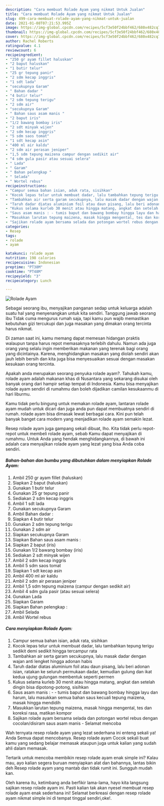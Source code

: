 ```yaml
---
description: "Cara membuat Rolade Ayam yang nikmat Untuk Jualan"
title: "Cara membuat Rolade Ayam yang nikmat Untuk Jualan"
slug: 499-cara-membuat-rolade-ayam-yang-nikmat-untuk-jualan
date: 2021-01-08T07:21:53.995Z
image: https://img-global.cpcdn.com/recipes/5cf3e50f24bbf462/680x482cq70/rolade-ayam-foto-resep-utama.jpg
thumbnail: https://img-global.cpcdn.com/recipes/5cf3e50f24bbf462/680x482cq70/rolade-ayam-foto-resep-utama.jpg
cover: https://img-global.cpcdn.com/recipes/5cf3e50f24bbf462/680x482cq70/rolade-ayam-foto-resep-utama.jpg
author: Rachel Roberts
ratingvalue: 4.1
reviewcount: 6
recipeingredient:
- "250 gr ayam fillet haluskan"
- "2 baput haluskan"
- "1 butir telur"
- "25 gr tepung panir"
- "2 sdm kecap inggris"
- "1 sdt lada"
- "secukupnya Garam"
- " Bahan dadar "
- "4 butir telur"
- "2 sdm tepung terigu"
- "2 sdm air"
- "secukupnya Garam"
- " Bahan saus asam manis "
- "2 baput iris"
- "1/2 bawang bombay iris"
- "2 sdt minyak wijen"
- "2 sdm kecap inggris"
- "5 sdm saos tomat"
- "1 sdt kecap asin"
- "400 ml air kaldu"
- "2 sdm air perasan jeniper"
- "1,5 sdm tepung maizena campur dengan sedikit air"
- "4 sdm gula pasir atau sesuai selera"
- " Lada"
- " Garam"
- " Bahan pelengkap "
- " Selada"
- " Wortel rebus"
recipeinstructions:
- "Campur semua bahan isian, aduk rata, sisihkan"
- "Kocok lepas telur untuk membuat dadar, lalu tambahkan tepung terigu sedikit demi sedikit hingga tercampur rata"
- "Tambahkan air serta garam secukupnya, lalu masak dadar dengan wajan anti lengket hingga adonan habis"
- "Taruh dadar diatas aluminium foil atau daun pisang, lalu beri adonan isian, ratakan ke seluruh permukaan dadar, kemudian gulung dan ikat kedua ujung gulungan membentuk seperti permen"
- "Kukus selama kurleb 30 menit atau hingga matang, angkat dan setelah dingin bisa dipotong-potong, sisihkan"
- "Saus asam manis : - tumis baput dan bawang bombay hingga layu dan harum, lalu masukkan semua bahan saus kecuali tepung maizena, masak hingga mendidih"
- "Masukkan larutan tepung maizena, masak hingga mengental, tes dan koreksi rasa, matikan kompor"
- "Sajikan rolade ayam bersama selada dan potongan wortel rebus dengan cocolan/disiram saus asam manis Selamat mencoba"
categories:
- Resep
tags:
- rolade
- ayam

katakunci: rolade ayam 
nutrition: 198 calories
recipecuisine: Indonesian
preptime: "PT38M"
cooktime: "PT48M"
recipeyield: "3"
recipecategory: Lunch

---
```



![Rolade Ayam](https://img-global.cpcdn.com/recipes/5cf3e50f24bbf462/680x482cq70/rolade-ayam-foto-resep-utama.jpg)

Sebagai seorang ibu, menyajikan panganan sedap untuk keluarga adalah suatu hal yang menyenangkan untuk kita sendiri. Tanggung jawab seorang ibu Tidak cuma mengurus rumah saja, tapi kamu pun wajib memastikan kebutuhan gizi tercukupi dan juga masakan yang dimakan orang tercinta harus nikmat.

Di zaman  saat ini, kamu memang dapat memesan hidangan praktis walaupun tanpa harus repot memasaknya terlebih dahulu. Namun ada juga orang yang selalu ingin memberikan makanan yang terenak bagi orang yang dicintainya. Karena, menghidangkan masakan yang diolah sendiri akan jauh lebih bersih dan kita juga bisa menyesuaikan sesuai dengan masakan kesukaan orang tercinta. 



Apakah anda merupakan seorang penyuka rolade ayam?. Tahukah kamu, rolade ayam adalah makanan khas di Nusantara yang sekarang disukai oleh banyak orang dari hampir setiap tempat di Indonesia. Kamu bisa menyajikan rolade ayam sendiri di rumahmu dan boleh dijadikan camilan kesukaanmu di hari liburmu.

Kamu tidak perlu bingung untuk memakan rolade ayam, lantaran rolade ayam mudah untuk dicari dan juga anda pun dapat membuatnya sendiri di rumah. rolade ayam bisa dimasak lewat berbagai cara. Kini pun telah banyak banget cara modern yang menjadikan rolade ayam semakin lezat.

Resep rolade ayam juga gampang sekali dibuat, lho. Kita tidak perlu repot-repot untuk membeli rolade ayam, sebab Kamu dapat menyajikan di rumahmu. Untuk Anda yang hendak menghidangkannya, di bawah ini adalah cara menyajikan rolade ayam yang lezat yang bisa Anda coba sendiri.

<!--inarticleads1-->

##### Bahan-bahan dan bumbu yang dibutuhkan dalam menyiapkan Rolade Ayam:

1. Ambil 250 gr ayam fillet (haluskan)
1. Siapkan 2 baput (haluskan)
1. Gunakan 1 butir telur
1. Gunakan 25 gr tepung panir
1. Sediakan 2 sdm kecap inggris
1. Ambil 1 sdt lada
1. Gunakan secukupnya Garam
1. Ambil  Bahan dadar :
1. Siapkan 4 butir telur
1. Gunakan 2 sdm tepung terigu
1. Gunakan 2 sdm air
1. Siapkan secukupnya Garam
1. Siapkan  Bahan saus asam manis :
1. Siapkan 2 baput (iris)
1. Gunakan 1/2 bawang bombay (iris)
1. Sediakan 2 sdt minyak wijen
1. Ambil 2 sdm kecap inggris
1. Ambil 5 sdm saos tomat
1. Siapkan 1 sdt kecap asin
1. Ambil 400 ml air kaldu
1. Ambil 2 sdm air perasan jeniper
1. Ambil 1,5 sdm tepung maizena (campur dengan sedikit air)
1. Ambil 4 sdm gula pasir (atau sesuai selera)
1. Gunakan  Lada
1. Siapkan  Garam
1. Siapkan  Bahan pelengkap :
1. Ambil  Selada
1. Ambil  Wortel rebus




<!--inarticleads2-->

##### Cara menyiapkan Rolade Ayam:

1. Campur semua bahan isian, aduk rata, sisihkan
1. Kocok lepas telur untuk membuat dadar, lalu tambahkan tepung terigu sedikit demi sedikit hingga tercampur rata
1. Tambahkan air serta garam secukupnya, lalu masak dadar dengan wajan anti lengket hingga adonan habis
1. Taruh dadar diatas aluminium foil atau daun pisang, lalu beri adonan isian, ratakan ke seluruh permukaan dadar, kemudian gulung dan ikat kedua ujung gulungan membentuk seperti permen
1. Kukus selama kurleb 30 menit atau hingga matang, angkat dan setelah dingin bisa dipotong-potong, sisihkan
1. Saus asam manis : - - tumis baput dan bawang bombay hingga layu dan harum, lalu masukkan semua bahan saus kecuali tepung maizena, masak hingga mendidih
1. Masukkan larutan tepung maizena, masak hingga mengental, tes dan koreksi rasa, matikan kompor
1. Sajikan rolade ayam bersama selada dan potongan wortel rebus dengan cocolan/disiram saus asam manis - Selamat mencoba




Wah ternyata resep rolade ayam yang lezat sederhana ini enteng sekali ya! Anda Semua dapat mencobanya. Resep rolade ayam Cocok sekali buat kamu yang sedang belajar memasak ataupun juga untuk kalian yang sudah ahli dalam memasak.

Tertarik untuk mencoba membikin resep rolade ayam enak simple ini? Kalau mau, ayo kalian segera buruan menyiapkan alat dan bahannya, lantas bikin deh Resep rolade ayam yang mantab dan tidak rumit ini. Sungguh mudah kan. 

Oleh karena itu, ketimbang anda berfikir lama-lama, hayo kita langsung sajikan resep rolade ayam ini. Pasti kalian tak akan nyesel membuat resep rolade ayam enak sederhana ini! Selamat berkreasi dengan resep rolade ayam nikmat simple ini di tempat tinggal sendiri,oke!.

